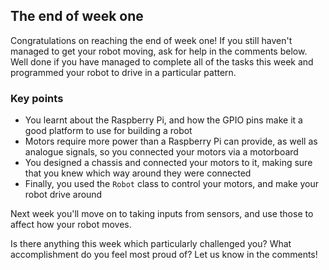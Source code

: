 [comment]: # (
Is this step open? Y/N
If so, short description of this step:
Related links:
Related files:
)

## The end of week one

Congratulations on reaching the end of week one! If you still haven't managed to get your robot moving, ask for help in the comments below. Well done if you have managed to complete all of the tasks this week and programmed your robot to drive in a particular pattern.

### Key points

+ You learnt about the Raspberry Pi, and how the GPIO pins make it a good platform to use for building a robot
+ Motors require more power than a Raspberry Pi can provide, as well as analogue signals, so you connected your motors via a motorboard
+ You designed a chassis and connected your motors to it, making sure that you knew which way around they were connected
+ Finally, you used the `Robot` class to control your motors, and make your robot drive around

Next week you'll move on to taking inputs from sensors, and use those to affect how your robot moves.

Is there anything this week which particularly challenged you? What accomplishment do you feel most proud of? Let us know in the comments!
